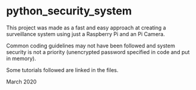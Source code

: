 # python_security_system

This project was made as a fast and easy approach at creating a surveillance system using just a Raspberry Pi and an Pi Camera.

Common coding guidelines may not have been followed and system security is not a priority (unencrypted password specified in code and put in memory).

Some tutorials followed are linked in the files.

March 2020
